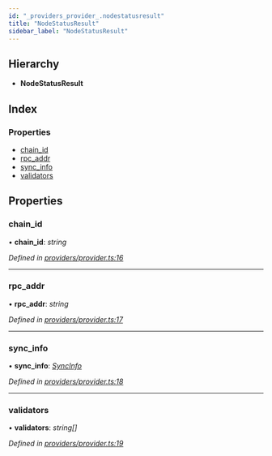 ```yaml
---
id: "_providers_provider_.nodestatusresult"
title: "NodeStatusResult"
sidebar_label: "NodeStatusResult"
---
```


## Hierarchy

* **NodeStatusResult**

## Index

### Properties

* [chain_id](_providers_provider_.nodestatusresult.md#chain_id)
* [rpc_addr](_providers_provider_.nodestatusresult.md#rpc_addr)
* [sync_info](_providers_provider_.nodestatusresult.md#sync_info)
* [validators](_providers_provider_.nodestatusresult.md#validators)

## Properties

###  chain_id

• **chain_id**: *string*

*Defined in [providers/provider.ts:16](https://github.com/nearprotocol/nearlib/blob/a23e44a/src.ts/providers/provider.ts#L16)*

___

###  rpc_addr

• **rpc_addr**: *string*

*Defined in [providers/provider.ts:17](https://github.com/nearprotocol/nearlib/blob/a23e44a/src.ts/providers/provider.ts#L17)*

___

###  sync_info

• **sync_info**: *[SyncInfo](_providers_provider_.syncinfo.md)*

*Defined in [providers/provider.ts:18](https://github.com/nearprotocol/nearlib/blob/a23e44a/src.ts/providers/provider.ts#L18)*

___

###  validators

• **validators**: *string[]*

*Defined in [providers/provider.ts:19](https://github.com/nearprotocol/nearlib/blob/a23e44a/src.ts/providers/provider.ts#L19)*
